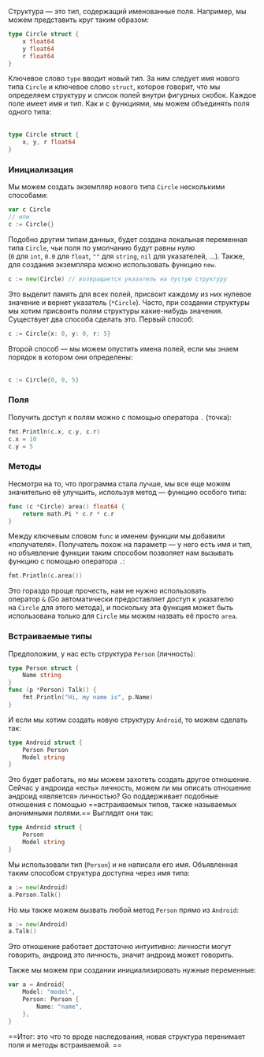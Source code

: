 Структура — это тип, содержащий именованные поля. Например, мы можем представить круг таким образом:

```go
type Circle struct {
    x float64
    y float64
    r float64
}
```

Ключевое слово `type` вводит новый тип. За ним следует имя нового типа `Circle` и ключевое слово `struct`, которое говорит, что мы определяем структуру и список полей внутри фигурных скобок. Каждое поле имеет имя и тип. Как и с функциями, мы можем объединять поля одного типа:  
 

```go
type Circle struct {
    x, y, r float64
}
```

### Инициализация

Мы можем создать экземпляр нового типа `Circle` несколькими способами:

```go
var c Circle
// или
c := Circle{}
```

Подобно другим типам данных, будет создана локальная переменная типа `Circle`, чьи поля по умолчанию будут равны нулю (`0` для `int`, `0.0` для `float`, `""` для `string`, `nil` для указателей, …). Также, для создания экземпляра можно использовать функцию `new`.

```go
c := new(Circle) // возвращается указатель на пустую структуру 
```

Это выделит память для всех полей, присвоит каждому из них нулевое значение и вернет указатель (`*Circle`). Часто, при создании структуры мы хотим присвоить полям структуры какие-нибудь значения. Существует два способа сделать это. Первый способ:

```go
c := Circle{x: 0, y: 0, r: 5}
```

Второй способ — мы можем опустить имена полей, если мы знаем порядок в котором они определены:  
 
```go
c := Circle{0, 0, 5}
```

### Поля

Получить доступ к полям можно с помощью оператора `.` (точка):

```go
fmt.Println(c.x, c.y, c.r)
c.x = 10
c.y = 5
```

### Методы

Несмотря на то, что программа стала лучше, мы все еще можем значительно её улучшить, используя метод — функцию особого типа:

```go
func (c *Circle) area() float64 {
    return math.Pi * c.r * c.r
}
```

Между ключевым словом `func` и именем функции мы добавили «получателя». Получатель похож на параметр — у него есть имя и тип, но объявление функции таким способом позволяет нам вызывать функцию с помощью оператора `.`:

```go
fmt.Println(c.area())
```

Это гораздо проще прочесть, нам не нужно использовать оператор `&` (Go автоматически предоставляет доступ к указателю на `Circle` для этого метода), и поскольку эта функция может быть использована только для `Circle` мы можем назвать её просто `area`.

### Встраиваемые типы

Предположим, у нас есть структура `Person` (личность):

```go
type Person struct {
    Name string
}
func (p *Person) Talk() {
    fmt.Println("Hi, my name is", p.Name)
}
```

И если мы хотим создать новую структуру `Android`, то можем сделать так:

```go
type Android struct {
    Person Person
    Model string
}
```

Это будет работать, но мы можем захотеть создать другое отношение. Сейчас у андроида «есть» личность, можем ли мы описать отношение андроид «является» личностью? Go поддерживает подобные отношения с помощью ==встраиваемых типов, также называемых анонимными полями.== Выглядят они так:

```go
type Android struct {
    Person
    Model string
}
```

Мы использовали тип (`Person`) и не написали его имя. Объявленная таким способом структура доступна через имя типа:

```go
a := new(Android)
a.Person.Talk()
```

Но мы также можем вызвать любой метод `Person` прямо из `Android`:

```go
a := new(Android)
a.Talk()
```

Это отношение работает достаточно интуитивно: личности могут говорить, андроид это личность, значит андроид может говорить.  
  
Также мы можем при создании инициализировать нужные переменные:

```go
var a = Android{
	Model: "model",
	Person: Person {
		Name: "name",
	},
}
```

==Итог: это что то вроде наследования, новая структура перенимает поля и методы встраиваемой. ==

